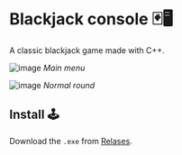﻿# Blackjack console 🃏🖥️

A classic blackjack game made with C++.

![image](https://i.imgur.com/nxWPufu.png)
*Main menu*

![image](https://i.imgur.com/wr95gzO.png)
*Normal round*

## Install 🕹️
Download the `.exe` from [Relases](https://github.com/alesbe/console-blackjack/releases).